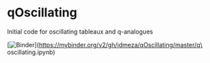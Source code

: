 # qOscillating
Initial code for oscillating tableaux and q-analogues

[![Binder](https://mybinder.org/badge_logo.svg)](https://mybinder.org/v2/gh/jdmeza/qOscillating/master/q\ oscillating.ipynb)
